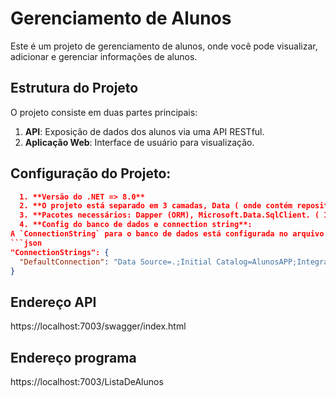 # Gerenciamento de Alunos

Este é um projeto de gerenciamento de alunos, onde você pode visualizar, adicionar e gerenciar informações de alunos.

## Estrutura do Projeto

O projeto consiste em duas partes principais:

1. **API**: Exposição de dados dos alunos via uma API RESTful.
2. **Aplicação Web**: Interface de usuário para visualização.

## Configuração do Projeto:
```json
  1. **Versão do .NET => 8.0**
  2. **O projeto está separado em 3 camadas, Data ( onde contém repositórios, interfaces, models e serviços ), WebUI ( interface do projeto e API ) e Camada de testes.**
  3. **Pacotes necessários: Dapper (ORM), Microsoft.Data.SqlClient. ( Intalar os pacotes na camada de Data ).**
  4. **Config do banco de dados e connection string**:
A `ConnectionString` para o banco de dados está configurada no arquivo `appsettings.json` do projeto, conforme abaixo:
```json
"ConnectionStrings": {
  "DefaultConnection": "Data Source=.;Initial Catalog=AlunosAPP;Integrated Security=True;Encrypt=False"
}
```

## Endereço API
https://localhost:7003/swagger/index.html

## Endereço programa
https://localhost:7003/ListaDeAlunos
